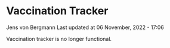 Vaccination Tracker
================
Jens von Bergmann
Last updated at 06 November, 2022 - 17:06

Vaccination tracker is no longer functional.
